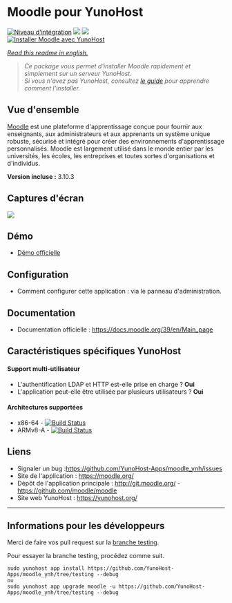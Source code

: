 # Moodle pour YunoHost

[![Niveau d'intégration](https://dash.yunohost.org/integration/moodle.svg)](https://dash.yunohost.org/appci/app/moodle) ![](https://ci-apps.yunohost.org/ci/badges/moodle.status.svg) ![](https://ci-apps.yunohost.org/ci/badges/moodle.maintain.svg)  
[![Installer Moodle avec YunoHost](https://install-app.yunohost.org/install-with-yunohost.svg)](https://install-app.yunohost.org/?app=moodle)

*[Read this readme in english.](./README.md)* 

> *Ce package vous permet d'installer Moodle rapidement et simplement sur un serveur YunoHost.  
Si vous n'avez pas YunoHost, consultez [le guide](https://yunohost.org/#/install) pour apprendre comment l'installer.*

## Vue d'ensemble
[Moodle](https://moodle.org) est une plateforme d'apprentissage conçue pour fournir aux enseignants, aux administrateurs et aux apprenants un système unique robuste, sécurisé et intégré pour créer des environnements d'apprentissage personnalisés. Moodle est largement utilisé dans le monde entier par les universités, les écoles, les entreprises et toutes sortes d'organisations et d'individus. 

**Version incluse :** 3.10.3

## Captures d'écran

![](https://upload.wikimedia.org/wikipedia/commons/3/36/Moodle_2.0_on_Firefox_4.0.png)

## Démo

* [Démo officielle](https://sandbox.moodledemo.net/)

## Configuration

* Comment configurer cette application : via le panneau d'administration.

## Documentation

* Documentation officielle : https://docs.moodle.org/39/en/Main_page

## Caractéristiques spécifiques YunoHost

#### Support multi-utilisateur

* L'authentification LDAP et HTTP est-elle prise en charge ? **Oui**
* L'application peut-elle être utilisée par plusieurs utilisateurs ? **Oui**

#### Architectures supportées

* x86-64 - [![Build Status](https://ci-apps.yunohost.org/ci/logs/moodle%20%28Apps%29.svg)](https://ci-apps.yunohost.org/ci/apps/moodle/)
* ARMv8-A - [![Build Status](https://ci-apps-arm.yunohost.org/ci/logs/moodle%20%28Apps%29.svg)](https://ci-apps-arm.yunohost.org/ci/apps/moodle/)

## Liens

 * Signaler un bug :https://github.com/YunoHost-Apps/moodle_ynh/issues
 * Site de l'application : https://moodle.org/
 * Dépôt de l'application principale : http://git.moodle.org/ - https://github.com/moodle/moodle 
 * Site web YunoHost : https://yunohost.org/

---

## Informations pour les développeurs

Merci de faire vos pull request sur la [branche testing](https://github.com/YunoHost-Apps/moodle_ynh/tree/testing).

Pour essayer la branche testing, procédez comme suit.
```
sudo yunohost app install https://github.com/YunoHost-Apps/moodle_ynh/tree/testing --debug
ou
sudo yunohost app upgrade moodle -u https://github.com/YunoHost-Apps/moodle_ynh/tree/testing --debug
```
